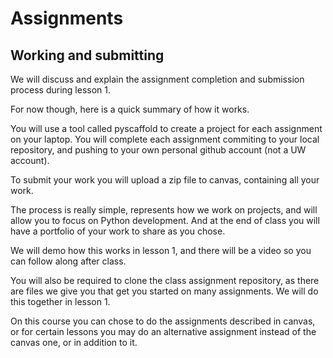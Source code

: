 # Assignments
## Working and submitting

We will discuss and explain the assignment completion and submission process during lesson 1.

For now though, here is a quick summary of how it works.

You will use a tool called pyscaffold to create a project for each
 assignment on your laptop. You will complete each assignment commiting to your local repository, and pushing to your own personal github account (not a UW account).


To submit your work you will upload a zip file to canvas, containing all your work.

The process is really simple, represents how we work on projects, and will allow you to focus on Python development. And at the end of class you will have a portfolio of your work to share as you chose.

We will demo how this works in lesson 1, and there will be a video so you can follow along after class.

You will also be required to clone the class assignment repository, as there are files we give you that get you started on many assignments. We will do this together in lesson 1.

On this course you can chose to do the assignments described in canvas, or for certain lessons you may do an alternative assignment instead of the canvas one, or in addition to it.
